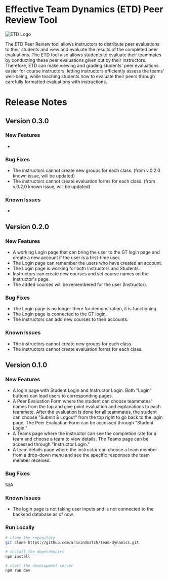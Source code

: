 # Effective Team Dynamics (ETD) Peer Review Tool

![ETD Logo](http://dl.dropboxusercontent.com/scl/fi/mlcqqendtjfn7rqznpv32/ETD.jpg?rlkey=stc8m9l9podusjd8djk8igu3d&dl=0)

The ETD Peer Review tool allows instructors to distribute peer evaluations to their students and view and evaluate the results of the completed peer evaluations. The ETD tool also allows students to evaluate their teammates by conducting these peer evaluations given out by their instructors. Therefore, ETD can make viewing and grading students' peer evaluations easier for course instructors, letting instructors efficiently assess the teams' well-being, while teaching students how to evaluate their peers through carefully formatted evaluations with instructions.

# Release Notes

## Version 0.3.0

### New Features

* 

### Bug Fixes

* The instructors cannot create new groups for each class. (from v.0.2.0 known issue, will be updated)
* The instructors cannot create evaluation forms for each class. (from v.0.2.0 known issue, will be updated)

### Known Issues

* 

## Version 0.2.0

### New Features

* A working Login page that can bring the user to the GT login page and create a new account if the user is a first-time user.
* The Login page can remember the users who have created an account.
* The Login page is working for both Instructors and Students.
* Instructors can create new courses and set course names on the Instructor's page.
* The added courses will be remembered for the user (Instructor).

### Bug Fixes

* The Login page is no longer there for demonstration, it is functioning.
* The Login page is connected to the GT login.
* The instructors can add new courses to their accounts.

### Known Issues

* The instructors cannot create new groups for each class.
* The instructors cannot create evaluation forms for each class.

## Version 0.1.0

### New Features

* A login page with Student Login and Instructor Login. Both "Login" buttons can lead users to corresponding pages.
* A Peer Evaluation Form where the student can choose teammates' names from the top and give point evaluation and explanations to each teammate. After the evaluation is done for all teammates, the student can choose "Submit & Logout" from the top right to go back to the login page. The Peer Evaluation Form can be accessed through "Student Login."
* A Teams page where the instructor can see the completion rate for a team and choose a team to view details. The Teams page can be accessed through "Instructor Login."
* A team details page where the instructor can choose a team member from a drop-down menu and see the specific responses the team member received.

### Bug Fixes

N/A

### Known Issues

* The login page is not taking user inputs and is not connected to the backend database as of now.

### Run Locally

```bash
# clone the repository
git clone https://github.com/aravindnatch/team-dynamics.git

# install the dependencies
npm install

# start the development server
npm run dev
```
